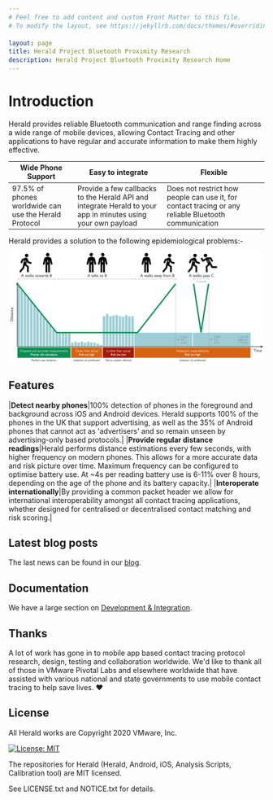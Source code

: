 ```yaml
---
# Feel free to add content and custom Front Matter to this file.
# To modify the layout, see https://jekyllrb.com/docs/themes/#overriding-theme-defaults

layout: page
title: Herald Project Bluetooth Proximity Research
description: Herald Project Bluetooth Proximity Research Home
---
```


# Introduction

Herald provides reliable Bluetooth communication and range finding across a wide range of mobile devices, allowing
Contact Tracing and other applications to have regular and accurate information to make them highly effective.

|Wide Phone Support|Easy to integrate|Flexible|
|---|---|---|
|97.5% of phones worldwide can use the Herald Protocol|Provide a few callbacks to the Herald API and integrate Herald to your app in minutes using your own payload|Does not restrict how people can use it, for contact tracing or any reliable Bluetooth communication|

Herald provides a solution to the following epidemiological problems:-

![Herald epidemiological solutions](images/EstimationBenefits.png)

## Features

|<b>Detect nearby phones</b>|100% detection of phones in the foreground and background across iOS and Android devices. Herald supports 100% of the phones in the UK that support advertising, as well as the 35% of Android phones that cannot act as 'advertisers' and so remain unseen by advertising-only based protocols.|
|<b>Provide regular distance readings</b>|Herald performs distance estimations every few seconds, with higher frequency on modern phones. This allows for a more accurate data and risk picture over time. Maximum frequency can be configured to optimise battery use. At ~4s per reading battery use is 6-11% over 8 hours, depending on the age of the phone and its battery capacity.|
|<b>Interoperate internationally</b>|By providing a common packet header we allow for international interoperability amongst all contact tracing applications, whether designed for centralised or decentralised contact matching and risk scoring.|

## Latest blog posts

The last news can be found in our [blog](blog).

## Documentation

We have a large section on [Development & Integration](docs).

## Thanks

A lot of work has gone in to mobile app based contact tracing protocol 
research, design, testing and collaboration worldwide. We'd like to thank 
all of those in VMware Pivotal Labs and elsewhere worldwide that have 
assisted with various national and state governments to use mobile contact 
tracing to help save lives. ❤️

## License

All Herald works are Copyright 2020 VMware, Inc.

[![License: MIT](https://img.shields.io/badge/License-MIT-yellow.svg)](https://opensource.org/licenses/MIT)

The repositories for Herald (Herald, Android, iOS, Analysis Scripts, Calibration tool) are MIT licensed.

See LICENSE.txt and NOTICE.txt for details.
